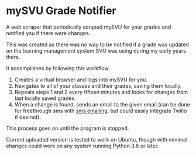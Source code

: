 # mySVU Grade Notifier
A web scraper that periodically scraped mySVU for your grades and notified you if there were changes.

This was created as there was no way to be notified if a grade was updated on the learning management system SVU was using during my early years there.

It accomplishes by following this workflow:
1. Creates a virtual browser and logs into mySVU for you.
2. Navigates to all of your classes and their grades, saving them locally.
3. Repeats steps 1 and 2 every fifteen minutes and looks for changes from last locally saved grades.
4. When a change is found, sends an email to the given email (can be done for freethrough sms with [sms emailing](https://20somethingfinance.com/how-to-send-text-messages-sms-via-email-for-free/), but could easily integrate Twilio if desired).

This process goes on until the program is stopped. 

Current uploaded version is tested to work on Ubuntu, though with minimal changes could work on any system running Python 3.6 or later.
